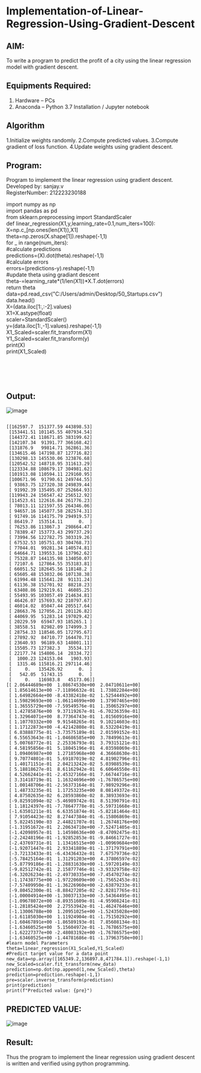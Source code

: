 # Implementation-of-Linear-Regression-Using-Gradient-Descent

## AIM:
To write a program to predict the profit of a city using the linear regression model with gradient descent.
## Equipments Required:
1. Hardware – PCs
2. Anaconda – Python 3.7 Installation / Jupyter notebook
## Algorithm
1.Initialize weights randomly.
2.Compute predicted values.
3.Compute gradient of loss function.
4.Update weights using gradient descent.   
## Program:
Program to implement the linear regression using gradient descent.    
Developed by: sanjay.v     
RegisterNumber:  212223230188    

import numpy as np     
import pandas as pd      
from sklearn.preprocessing import StandardScaler    
def linear_regression(X1,y,learning_rate=0.1,num_iters=100):    
    X=np.c_[np.ones(len(X1)),X1]     
    theta=np.zeros(X.shape[1]).reshape(-1,1)    
    for _ in range(num_iters):     
      #calculate predictions      
      predictions=(X).dot(theta).reshape(-1,1)     
        #calculate errors        
      errors=(predictions-y).reshape(-1,1)    
      #update theta using gradiant descent      
    theta-=learning_rate*(1/len(X1))*X.T.dot(errors)     
    return theta     
data=pd.read_csv("C:/Users/admin/Desktop/50_Startups.csv")     
data.head()     
X=(data.iloc[1:,:-2].values)     
X1=X.astype(float)     
scaler=StandardScaler()    
y=(data.iloc[1:,-1].values).reshape(-1,1)     
X1_Scaled=scaler.fit_transform(X1)     
Y1_Scaled=scaler.fit_transform(y)     
print(X)     
print(X1_Scaled) 
<br>
<br>
<br>
<br>
<br>
## Output:

![image](https://github.com/sanjayy2431/Implementation-of-Linear-Regression-Using-Gradient-Descent/assets/149365143/0dabb6a6-25ad-484d-80cc-2de5549e9496)
```

[[162597.7  151377.59 443898.53]       
 [153441.51 101145.55 407934.54]      
 [144372.41 118671.85 383199.62]      
 [142107.34  91391.77 366168.42]      
 [131876.9   99814.71 362861.36]      
 [134615.46 147198.87 127716.82]      
 [130298.13 145530.06 323876.68]      
 [120542.52 148718.95 311613.29]     
 [123334.88 108679.17 304981.62]     
 [101913.08 110594.11 229160.95]     
 [100671.96  91790.61 249744.55]     
 [ 93863.75 127320.38 249839.44]     
 [ 91992.39 135495.07 252664.93]     
 [119943.24 156547.42 256512.92]     
 [114523.61 122616.84 261776.23]     
 [ 78013.11 121597.55 264346.06]    
 [ 94657.16 145077.58 282574.31]    
 [ 91749.16 114175.79 294919.57]     
 [ 86419.7  153514.11      0.  ]     
 [ 76253.86 113867.3  298664.47]     
 [ 78389.47 153773.43 299737.29]    
 [ 73994.56 122782.75 303319.26]     
 [ 67532.53 105751.03 304768.73]      
 [ 77044.01  99281.34 140574.81]     
 [ 64664.71 139553.16 137962.62]     
 [ 75328.87 144135.98 134050.07]     
 [ 72107.6  127864.55 353183.81]     
 [ 66051.52 182645.56 118148.2 ]    
 [ 65605.48 153032.06 107138.38]     
 [ 61994.48 115641.28  91131.24]     
 [ 61136.38 152701.92  88218.23]     
 [ 63408.86 129219.61  46085.25]      
 [ 55493.95 103057.49 214634.81]      
 [ 46426.07 157693.92 210797.67]    
 [ 46014.02  85047.44 205517.64]    
 [ 28663.76 127056.21 201126.82]     
 [ 44069.95  51283.14 197029.42]     
 [ 20229.59  65947.93 185265.1 ]     
 [ 38558.51  82982.09 174999.3 ]     
 [ 28754.33 118546.05 172795.67]     
 [ 27892.92  84710.77 164470.71]     
 [ 23640.93  96189.63 148001.11]     
 [ 15505.73 127382.3   35534.17]     
 [ 22177.74 154806.14  28334.72]     
 [  1000.23 124153.04   1903.93]     
 [  1315.46 115816.21 297114.46]     
 [     0.   135426.92      0.  ]    
 [   542.05  51743.15      0.  ]    
 [     0.   116983.8   45173.06]]    
[[ 2.06444689e+00  1.08674530e+00  2.04710611e+00]    
 [ 1.85614613e+00 -7.11896632e-01  1.73802284e+00]    
 [ 1.64982664e+00 -8.43382418e-02  1.52544492e+00]     
 [ 1.59829693e+00 -1.06114699e+00  1.37907465e+00]     
 [ 1.36555729e+00 -7.59549576e-01  1.35065297e+00]     
 [ 1.42785876e+00  9.37119267e-01 -6.70236359e-01]     
 [ 1.32964071e+00  8.77364743e-01  1.01560916e+00]      
 [ 1.10770332e+00  9.91548265e-01  9.10214603e-01]     
 [ 1.17122873e+00 -4.42142808e-01  8.53220419e-01]     
 [ 6.83888775e-01 -3.73575189e-01  2.01599152e-01]    
 [ 6.55653643e-01 -1.04686585e+00  3.78499613e-01]     
 [ 5.00768772e-01  2.25336793e-01  3.79315121e-01]     
 [ 4.58195856e-01  5.18045196e-01  4.03598069e-01]     
 [ 1.09406987e+00  1.27185968e+00  4.36668630e-01]     
 [ 9.70774801e-01  5.69187019e-02  4.81902796e-01]     
 [ 1.40171151e-01  2.04213242e-02  5.03988539e-01]     
 [ 5.18818627e-01  8.61162942e-01  6.60646550e-01]     
 [ 4.52662441e-01 -2.45327166e-01  7.66744716e-01]     
 [ 3.31418719e-01  1.16324696e+00 -1.76786575e+00]     
 [ 1.00148706e-01 -2.56373164e-01  7.98929296e-01]     
 [ 1.48733235e-01  1.17253235e+00  8.08149372e-01]    
 [ 4.87502635e-02  6.28593860e-02  8.38933693e-01]      
 [-9.82591094e-02 -5.46989742e-01  8.51390791e-01]    
 [ 1.18124397e-01 -7.78647778e-01 -5.59731668e-01]    
 [-1.63501211e-01  6.63351874e-01 -5.82181464e-01]          
 [ 7.91054423e-02  8.27447384e-01 -6.15806869e-01]     
 [ 5.82245190e-03  2.44821707e-01  1.26748176e+00]    
 [-1.31951672e-01  2.20634710e+00 -7.52471405e-01]     
 [-1.42098957e-01  1.14598636e+00 -8.47092475e-01]     
 [-2.24248196e-01 -1.92852853e-01 -9.84661727e-01]      
 [-2.43769731e-01  1.13416515e+00 -1.00969684e+00]      
 [-1.92071447e-01  2.93341889e-01 -1.37179791e+00]      
 [-3.72133433e-01 -6.43436432e-01  7.67579736e-02]     
 [-5.78425164e-01  1.31291203e+00  4.37806597e-02]        
 [-5.87799186e-01 -1.28831630e+00 -1.59720149e-03]       
 [-9.82512742e-01  2.15877746e-01 -3.93329758e-02]         
 [-6.32026234e-01 -2.49730335e+00 -7.45470274e-02]      
 [-1.17438775e+00 -1.97220609e+00 -1.75652453e-01]      
 [-7.57409950e-01 -1.36226960e+00 -2.63879233e-01]        
 [-9.80452300e-01 -8.88427205e-02 -2.82817765e-01]           
 [-1.00004914e+00 -1.30037133e+00 -3.54364495e-01]       
 [-1.09678072e+00 -8.89351609e-01 -4.95908241e-01]         
 [-1.28185424e+00  2.27553942e-01 -1.46247646e+00]          
 [-1.13006788e+00  1.20951025e+00 -1.52435028e+00]      
 [-1.61185030e+00  1.11924904e-01 -1.75150292e+00]       
 [-1.60467891e+00 -1.86589193e-01  7.85608134e-01]          
 [-1.63460525e+00  5.15604972e-01 -1.76786575e+00]           
 [-1.62227377e+00 -2.48083192e+00 -1.76786575e+00]         
 [-1.63460525e+00 -1.44781686e-01 -1.37963750e+00]]     
#learn model Parameters    
theta=linear_regression(X1_Scaled,Y1_Scaled)      
#Predict target value for a data point        
new_data=np.array([165349.2,136897.8,471784.1]).reshape(-1,1)     
new_Scaled=scaler.fit_transform(new_data)        
prediction=np.dot(np.append(1,new_Scaled),theta)     
prediction=prediction.reshape(-1,1)         
pre=scaler.inverse_transform(prediction)           
print(prediction)     
print(f"Predicted value: {pre}")    
```
## PREDICTED VALUE:      
![image](https://github.com/sanjayy2431/Implementation-of-Linear-Regression-Using-Gradient-Descent/assets/149365143/895b9a4c-cbee-4669-a1b6-245fb960abe5)



## Result:
Thus the program to implement the linear regression using gradient descent is written and verified using python programming.
